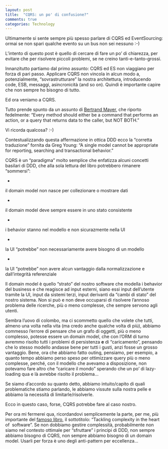 ```yaml
---
layout: post
title:  "CQRS: un po' di confusione?"
comments: true
categories: Technology
---
```



Ultimamente si sente sempre più spesso parlare di CQRS ed EventSourcing: ormai se non spari qualche evento su un bus non sei nessuno :-)

L&#8217;intento di questo post è quello di cercare di fare un po&#8217; di chiarezza, per evitare che per risolvere piccoli problemi, se ne creino tanti-e-tanto-grossi.

Innanzitutto partiamo dal primo assunto: CQRS ed ES non viaggiano per forza di pari passo. Applicare CQRS non vincola in alcun modo a, potenzialmente, &#8220;sovrastrutturare&#8221; la nostra architettura, introducendo code, ESB, messaggi, asincronicità (and so on). Quindi è importante capire che non sempre ho bisogno di tutto.

Ed ora veniamo a CQRS.

Tutto prende spunto da un assunto di [Bertrand Mayer](http://en.wikipedia.org/wiki/Bertrand_Meyer), che riporto fedelmente: &#8220;Every method should either be a command that performs an action, or a query that returns data to the caller, but NOT BOTH.&#8221;

Vi ricorda qualcosa? :-)

Contestualizzando questa affermazione in ottica DDD ecco la &#8220;corretta traduzione&#8221; fornita da Greg Young: &#8220;A single model cannot be appropriate for reporting, searching and transactional behavior.&#8221;

CQRS è un &#8220;paradigma&#8221; molto semplice che enfatizza alcuni concetti basilari di DDD, che alla sola lettura del libro potrebbero rimanere &#8220;sommersi&#8221;:

- 
il domain model non nasce per collezionare o mostrare dati

- 
il domain model deve sempre essere in uno stato consistente

- 
i behavior stanno nel modello e non sicurazmente nella UI

- 
la UI &#8220;potrebbe&#8221; non necessariamente avere bisogno di un modello

- 
la UI &#8220;potrebbe&#8221; non avere alcun vantaggio dalla normalizzazione e dall&#8217;integrità referenziale



Il domain model è quello &#8220;strato&#8221; del nostro software che modella i behavior del business e che reagisce ad input esterni, siano essi input dell&#8217;utente tramite la UI, input da sistemi terzi, input derivanti da &#8220;cambi di stato&#8221; del nostro sistema. Non si può e non deve occuparsi di risolvere l&#8217;annoso problema delle ricerche, più o meno complesse, che sempre servono agli utenti.

Sembra l&#8217;uovo di colombo, ma ci scommetto quello che volete che tutti, almeno una volta nella vita (ma credo anche qualche volta di più), abbiamo commesso l&#8217;errore di pensare che un grafo di oggetti, più o meno complesso, potesse essere un domain model, che con l&#8217;ORM di turno avremmo risolto tutti i problemi di persistenza **e** di &#8220;caricamento&#8221;, pensando che lo stesso modello andasse bene per tutti i gusti, anzi fosse un grosso vantaggio.
Bene, ora che abbiamo fatto outing, pensiamo, per esempio, a quanto tempo abbiamo perso speso per ottimizzare query più o meno complesse, perché, con il modello che avevamo a disposizione, non potevamo fare altro che &#8220;caricare il mondo&#8221; sperando che un po&#8217; di lazy-loading qua e là avrebbe risolto il problema&#8230;

Se siamo d&#8217;accordo su quanto detto, abbiamo intuito/capito di quali problematiche stiamo parlando, le abbiamo vissute sulla nostra pelle e abbiamo la necessità di limitarle/risolverle.

Ecco in questo caso, forse, CQRS potrebbe fare al caso nostro.

Per ora mi fermerei qua, ricordandovi semplicemente la parte, per me, più importante del [famoso libro](http://www.amazon.com/Domain-Driven-Design-Tackling-Complexity-Software/dp/0321125215/ref=pd_sim_b_4), il sottotitolo: &#8220;Tackling complexity in the heart of  software&#8221;.
Se non dobbiamo gestire complessità, probabilmente non siamo nel contesto ottimale per &#8220;sfruttare&#8221; i principi di DDD, non sempre abbiamo bisogno di CQRS, non sempre abbiamo bisogno di un domain model. Usarli per forza è uno degli anti-pattern per eccellenza&#8230;

